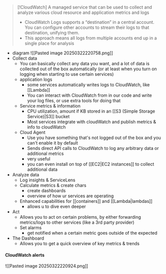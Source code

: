
>[!CloudWatch]
>A managed service that can be used to collect and analyze various cloud resource and application metrics and logs
>-  CloudWatch Logs supports a “destination” in a central account. You can configure other accounts to stream their logs to that destination, unifying them. 
>- This approach means all logs from multiple accounts end up in a single place for analysis

- diagram
	![[Pasted image 20250322220758.png]]
- Collect data
	- You can basically collect any data you want, and a lot of data is collected out of the box automatically (or at least when you turn on logging when starting to use certain services)
	- application logs 
		- some services automatically writes logs to CloudWatch, like [[Lambda]]
		- You can interact with CloudWatch from in our code and write your log files, or use extra tools for doing that
	- Service metrics & information
		- CPU utilization, amount if KB stored in an [[S3 (Simple Storage Service)|S3]] bucket
		- Most services integrate with cloudWatch and publish metrics & info to cloudWatch
	- Cloud Agent
		- Use you have something that's not logged out of the box and you can't enable it by default
		- Sends direct API calls to CloudWatch to log any arbitrary data or additional metrics
		- very useful
		- you can even install on top of [[EC2|EC2 instances]] to collect additional data
- Analyze data
	- Log insights & ServiceLens
	- Calculate metrics & create chars
		- create dashboards
		- overview of how ur services are operating
	- Enhanced capabilities for [[containers]] and [[Lambda|lambdas]] 
		- allows u to dive even deeper 
- Act
	- Allows you to act on certain problems, by either forwarding metrics/logs to other services (like a 3rd party provider)
	- Set alarms
		- get notified when a certain metric goes outside of the expected
- The Dashboard
	- Allows you to get a quick overview of key metrics & trends
#### CloudWatch alerts

![[Pasted image 20250322220924.png]]
